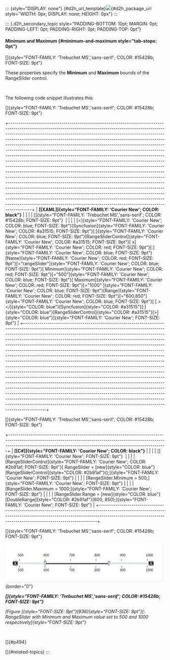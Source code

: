 ::: {style="DISPLAY: none"}
[](ms-xhelp:///?Id=d2h_url_template){#d2h_url_template}![](!package_url!){#d2h_package_url style="WIDTH: 0px; DISPLAY: none; HEIGHT: 0px"}
:::

::: {.d2h_secondary_topic style="PADDING-BOTTOM: 10pt; MARGIN: 0pt; PADDING-LEFT: 0pt; PADDING-RIGHT: 0pt; PADDING-TOP: 0pt"}
#### Minimum and Maximum {#minimum-and-maximum style="tab-stops: 0pt"}

[]{style="FONT-FAMILY: 'Trebuchet MS','sans-serif'; COLOR: #15428b; FONT-SIZE: 9pt"} 

These properties specify the **Minimum** and **Maximum** bounds of the RangeSlider control.

 

The following code snippet illustrates this:

[]{style="FONT-FAMILY: 'Trebuchet MS','sans-serif'; COLOR: #15428b; FONT-SIZE: 9pt"} 

+-----------------------------------------------------------------------------------------------------------------------------------------------------------------------------------------------------------------------------------------------------------------------------------------------------------------------------------------------------------------------------------------------------------------------------------------------------------------------------------------------------------------------------------------------------------------------------------------------------------------------------------------------------------------------------------------------------------------------------------------------------------------------------------------------------------------------------------------------------------------------------------------------------------------------------------------------------------------------------------------------------------------------------------------------------------------------------------------------------------------------------------------------------------------------------------------------------------------------------------------------------------------------------------------------------------+
| **[\[XAML\]]{style="FONT-FAMILY: 'Courier New'; COLOR: black"}**                                                                                                                                                                                                                                                                                                                                                                                                                                                                                                                                                                                                                                                                                                                                                                                                                                                                                                                                                                                                                                                                                                                                                                                                                                          |
|                                                                                                                                                                                                                                                                                                                                                                                                                                                                                                                                                                                                                                                                                                                                                                                                                                                                                                                                                                                                                                                                                                                                                                                                                                                                                                           |
| []{style="FONT-FAMILY: 'Trebuchet MS','sans-serif'; COLOR: #15428b; FONT-SIZE: 9pt"}                                                                                                                                                                                                                                                                                                                                                                                                                                                                                                                                                                                                                                                                                                                                                                                                                                                                                                                                                                                                                                                                                                                                                                                                                      |
|                                                                                                                                                                                                                                                                                                                                                                                                                                                                                                                                                                                                                                                                                                                                                                                                                                                                                                                                                                                                                                                                                                                                                                                                                                                                                                           |
| [\<]{style="FONT-FAMILY: 'Courier New'; COLOR: blue; FONT-SIZE: 9pt"}[Syncfusion]{style="FONT-FAMILY: 'Courier New'; COLOR: #a31515; FONT-SIZE: 9pt"}[:]{style="FONT-FAMILY: 'Courier New'; COLOR: blue; FONT-SIZE: 9pt"}[RangeSliderControl]{style="FONT-FAMILY: 'Courier New'; COLOR: #a31515; FONT-SIZE: 9pt"}[ x]{style="FONT-FAMILY: 'Courier New'; COLOR: red; FONT-SIZE: 9pt"}[:]{style="FONT-FAMILY: 'Courier New'; COLOR: blue; FONT-SIZE: 9pt"}[Name]{style="FONT-FAMILY: 'Courier New'; COLOR: red; FONT-SIZE: 9pt"}[=\"rangeSlider\"]{style="FONT-FAMILY: 'Courier New'; COLOR: blue; FONT-SIZE: 9pt"}[ Minimum]{style="FONT-FAMILY: 'Courier New'; COLOR: red; FONT-SIZE: 9pt"}[=\"500\"]{style="FONT-FAMILY: 'Courier New'; COLOR: blue; FONT-SIZE: 9pt"}[ Maximum]{style="FONT-FAMILY: 'Courier New'; COLOR: red; FONT-SIZE: 9pt"}[=\"1000\" ]{style="FONT-FAMILY: 'Courier New'; COLOR: blue; FONT-SIZE: 9pt"}[Range]{style="FONT-FAMILY: 'Courier New'; COLOR: red; FONT-SIZE: 9pt"}[=\"600,850\"]{style="FONT-FAMILY: 'Courier New'; COLOR: blue; FONT-SIZE: 9pt"}[ [ \>\</]{style="COLOR: blue"}[Syncfusion]{style="COLOR: #a31515"}[:]{style="COLOR: blue"}[RangeSliderControl]{style="COLOR: #a31515"}[\>]{style="COLOR: blue"}]{style="FONT-FAMILY: 'Courier New'; FONT-SIZE: 9pt"} |
+-----------------------------------------------------------------------------------------------------------------------------------------------------------------------------------------------------------------------------------------------------------------------------------------------------------------------------------------------------------------------------------------------------------------------------------------------------------------------------------------------------------------------------------------------------------------------------------------------------------------------------------------------------------------------------------------------------------------------------------------------------------------------------------------------------------------------------------------------------------------------------------------------------------------------------------------------------------------------------------------------------------------------------------------------------------------------------------------------------------------------------------------------------------------------------------------------------------------------------------------------------------------------------------------------------------+

[]{style="FONT-FAMILY: 'Trebuchet MS','sans-serif'; COLOR: #15428b; FONT-SIZE: 9pt"} 

+-----------------------------------------------------------------------------------------------------------------------------------------------------------------------------------------------------------------------------------------+
| **[\[C#\]]{style="FONT-FAMILY: 'Courier New'; COLOR: black"}**                                                                                                                                                                          |
|                                                                                                                                                                                                                                         |
| []{style="FONT-FAMILY: 'Courier New'; FONT-SIZE: 9pt"}                                                                                                                                                                                  |
|                                                                                                                                                                                                                                         |
| [RangeSliderControl]{style="FONT-FAMILY: 'Courier New'; COLOR: #2b91af; FONT-SIZE: 9pt"}[ RangeSlider = [new]{style="COLOR: blue"} [RangeSliderControl]{style="COLOR: #2b91af"}();]{style="FONT-FAMILY: 'Courier New'; FONT-SIZE: 9pt"} |
|                                                                                                                                                                                                                                         |
| [RangeSlider.Minimum = 500;]{style="FONT-FAMILY: 'Courier New'; FONT-SIZE: 9pt"}                                                                                                                                                        |
|                                                                                                                                                                                                                                         |
| [RangeSlider.Maximum = 1000;]{style="FONT-FAMILY: 'Courier New'; FONT-SIZE: 9pt"}                                                                                                                                                       |
|                                                                                                                                                                                                                                         |
| [RangeSlider.Range = [new]{style="COLOR: blue"} [DoubleRange]{style="COLOR: #2b91af"}(600, 850);]{style="FONT-FAMILY: 'Courier New'; FONT-SIZE: 9pt"}                                                                                   |
+-----------------------------------------------------------------------------------------------------------------------------------------------------------------------------------------------------------------------------------------+

[]{style="FONT-FAMILY: 'Trebuchet MS','sans-serif'; COLOR: #15428b; FONT-SIZE: 9pt"} 

![](ImagesExt/image30_826.jpg){border="0"}

***[]{style="FONT-FAMILY: 'Trebuchet MS','sans-serif'; COLOR: #15428b; FONT-SIZE: 9pt"}*** 

*[Figure ]{style="FONT-SIZE: 9pt"}[936]{style="FONT-SIZE: 9pt"}[: RangeSlider with Minimum and Maximum value set to 500 and 1000 respectively]{style="FONT-SIZE: 9pt"}*

 

[]{#p494} 

[]{#related-topics}
:::
